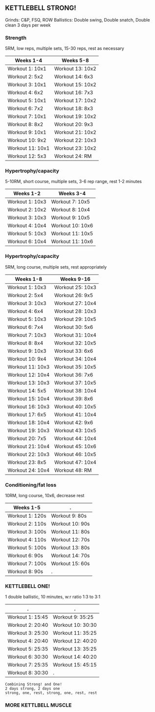 ## KETTLEBELL STRONG!

Grinds: C&P, FSQ, ROW
Ballistics: Double swing, Double snatch, Double clean
3 days per week

### Strength 

5RM, low reps, multiple sets, 15-30 reps, rest as necessary

Weeks 1-4 | Weeks 5-8
---|---
Workout 1: 10x1 | Workout 13: 10x2
Workout 2: 5x2 | Workout 14: 6x3
Workout 3: 10x1 | Workout 15: 10x2
Workout 4: 6x2 | Workout 16: 7x3
Workout 5: 10x1 | Workout 17: 10x2
Workout 6: 7x2 | Workout 18: 8x3
Workout 7: 10x1 | Workout 19: 10x2
Workout 8: 8x2 | Workout 20: 9x3
Workout 9: 10x1 | Workout 21: 10x2
Workout 10: 9x2 | Workout 22: 10x3
Workout 11: 10x1 | Workout 23: 10x2
Workout 12: 5x3  | Workout 24: RM

### Hypertrophy/capacity 

5-10RM, short course, multiple sets, 3-6 rep range, rest 1-2 minutes

Weeks 1-2 | Weeks 3-4
---|---
Workout 1: 10x3 | Workout 7: 10x5
Workout 2: 10x2 | Workout 8: 10x4
Workout 3: 10x3 | Workout 9: 10x5
Workout 4: 10x4 | Workout 10: 10x6
Workout 5: 10x3 | Workout 11: 10x5
Workout 6: 10x4 | Workout 11: 10x6

### Hypertrophy/capacity 

5RM, long course, multiple sets, rest appropriately

Weeks 1-8 | Weeks 9-16
---|---
Workout 1: 10x3 | Workout 25: 10x3
Workout 2: 5x4 | Workout 26: 9x5
Workout 3: 10x3 | Workout 27: 10x4
Workout 4: 6x4 | Workout 28: 10x3
Workout 5: 10x3 | Workout 29: 10x5
Workout 6: 7x4 | Workout 30: 5x6
Workout 7: 10x3 | Workout 31: 10x4
Workout 8: 8x4 | Workout 32: 10x5
Workout 9: 10x3 | Workout 33: 6x6
Workout 10: 9x4 | Workout 34: 10x4
Workout 11: 10x3 | Workout 35: 10x5
Workout 12: 10x4 | Workout 36: 7x6
Workout 13: 10x3 | Workout 37: 10x5
Workout 14: 5x5 | Workout 38: 10x4
Workout 15: 10x4 | Workout 39: 8x6
Workout 16: 10x3 | Workout 40: 10x5
Workout 17: 6x5 | Workout 41: 10x4
Workout 18: 10x4 | Workout 42: 9x6
Workout 19: 10x3 | Workout 43: 10x5
Workout 20: 7x5 | Workout 44: 10x4
Workout 21: 10x4 | Workout 45: 10x6
Workout 22: 10x3 | Workout 46: 10x5
Workout 23: 8x5 | Workout 47: 10x4
Workout 24: 10x4 | Workout 48: RM


### Conditioning/fat loss

10RM, long course, 10x6, decrease rest

Weeks 1-5 | .
---|---
Workout 1: 120s | Workout 9: 80s
Workout 2: 110s | Workout 10: 90s
Workout 3: 100s | Workout 11: 80s
Workout 4: 110s | Workout 12: 70s
Workout 5: 100s | Workout 13: 80s
Workout 6: 90s | Workout 14: 70s
Workout 7: 100s | Workout 15: 60s
Workout 8: 90s | .


### KETTLEBELL ONE!

1 double ballistic, 10 minutes, w:r ratio 1:3 to 3:1


. | .
---|---
Workout 1: 15:45 | Workout 9: 35:25
Workout 2: 20:40 | Workout 10: 30:30
Workout 3: 25:30 | Workout 11: 35:25
Workout 4: 20:40 | Workout 12: 40:20
Workout 5: 25:35 | Workout 13: 35:25
Workout 6: 30:30 | Workout 14: 40:20
Workout 7: 25:35 | Workout 15: 45:15
Workout 8: 30:30 | .

```
Combining Strong! and One!
2 days strong, 2 days one
strong, one, rest, strong, one, rest, rest
```


### MORE KETTLBELL MUSCLE
